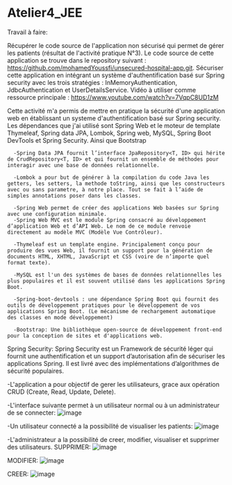 # Atelier4_JEE
Travail à faire:

Récupérer le code source de l'application non sécurisé qui permet de gérer les patients (résultat de l'activité pratique N°3). Le code source de cette application se trouve dans le repository suivant : https://github.com/mohamedYoussfi/unsecured-hospital-app.git.
Sécuriser cette application en intégrant un système d'authentification basé sur Spring security avec les trois stratégies : InMemoryAuthentication, JdbcAuthentication et UserDetailsService.
Vidéo à utiliser comme ressource principale : https://www.youtube.com/watch?v=7VqpC8UD1zM

Cette activité m'a permis de mettre en pratique la sécurité d'une application web en établissant un systeme d'authentification basé sur Spring security.
Les dépendances que j'ai utilisé sont Spring Web et le moteur de template Thymeleaf, Spring data JPA, Lombok, Spring web, MySQL, Spring Boot DevTools et Spring Security. Ainsi que Bootstrap
   
      -Spring Data JPA fournit l’interface JpaRepository<T, ID> qui hérite de CrudRepository<T, ID> et qui fournit un ensemble de méthodes pour interagir avec une base de données relationnelle.
    
      -Lombok a pour but de générer à la compilation du code Java les getters, les setters, la methode toString, ainsi que les constructeurs avec ou sans parametre, à notre place. Tout se fait à l’aide de simples annotations poser dans les classes.
    
      -Spring Web permet de créer des applications Web basées sur Spring avec une configuration minimale.
      -Spring Web MVC est le module Spring consacré au développement d’application Web et d’API Web. Le nom de ce module renvoie directement au modèle MVC (Modèle Vue Contrôleur).

      -Thymeleaf est un template engine. Principalement conçu pour produire des vues Web, il fournit un support pour la génération de documents HTML, XHTML, JavaScript et CSS (voire de n’importe quel format texte).
  
      -MySQL est l'un des systèmes de bases de données relationnelles les plus populaires et il est souvent utilisé dans les applications Spring Boot.
  
      -Spring-boot-devtools : une dépendance Spring Boot qui fournit des outils de développement pratiques pour le développement de vos applications Spring Boot. (Le mécanisme de rechargement automatique des classes en mode développement)
  
      -Bootstrap: Une bibliothèque open-source de développement front-end pour la conception de sites et d'applications web.
  
Spring Security:
Spring Security est un Framework de sécurité léger qui fournit une authentification et un support d’autorisation afin de sécuriser les applications Spring. Il est livré avec des implémentations d’algorithmes de sécurité populaires.


-L'application a pour objectif de gerer les utilisateurs, grace aux opération CRUD (Create, Read, Update, Delete).

-L'interface suivante permet à un utilisateur normal ou à un administrateur de se connecter:
![image](https://user-images.githubusercontent.com/93864104/232494385-e76d9da5-cb23-485b-9f63-0535934fdaac.png)

-Un utilisateur connecté a la possibilité de visualiser les patients:
![image](https://user-images.githubusercontent.com/93864104/232344419-6caaa1d1-ba95-4fdc-bafc-3b27d488754e.png)

-L'administrateur a la possibilité de creer, modifier, visualiser et supprimer des utilisateurs.
SUPPRIMER:
![image](https://user-images.githubusercontent.com/93864104/232345084-486ff2db-e603-40bd-8204-f71e6c69787e.png)

MODIFIER:
![image](https://user-images.githubusercontent.com/93864104/232345115-f290ebe8-fe64-4d78-9607-40b9588f5a1d.png)

CREER:
![image](https://user-images.githubusercontent.com/93864104/232345135-1ef6e7fa-8351-4183-abaa-1cf938760a99.png)







